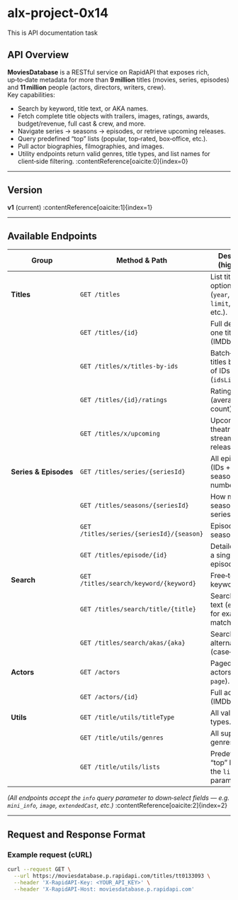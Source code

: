 # alx-project-0x14
This is API documentation task

## API Overview
**MoviesDatabase** is a RESTful service on RapidAPI that exposes rich, up‑to‑date metadata for more than **9 million** titles (movies, series, episodes) and **11 million** people (actors, directors, writers, crew).  
Key capabilities:

* Search by keyword, title text, or AKA names.  
* Fetch complete title objects with trailers, images, ratings, awards, budget/revenue, full cast & crew, and more.  
* Navigate series → seasons → episodes, or retrieve upcoming releases.  
* Query predefined “top” lists (popular, top‑rated, box‑office, etc.).  
* Pull actor biographies, filmographies, and images.  
* Utility endpoints return valid genres, title types, and list names for client‑side filtering. :contentReference[oaicite:0]{index=0}

---

## Version
**v1** (current) :contentReference[oaicite:1]{index=1}

---

## Available Endpoints

| Group                | Method & Path                                   | Description (high‑level) |
|----------------------|-------------------------------------------------|---------------------------|
| **Titles**           | `GET /titles`                                   | List titles with optional filters (`year`, `genre`, `limit`, `sort`, etc.). |
|                      | `GET /titles/{id}`                              | Full details for one title (IMDb ID). |
|                      | `GET /titles/x/titles-by-ids`                   | Batch‑fetch titles by an array of IDs (`idsList[]`). |
|                      | `GET /titles/{id}/ratings`                      | Ratings object (average + vote count). |
|                      | `GET /titles/x/upcoming`                        | Upcoming theatrical / streaming releases. |
| **Series & Episodes**| `GET /titles/series/{seriesId}`                 | All episodes (IDs + season/episode numbers). |
|                      | `GET /titles/seasons/{seriesId}`                | How many seasons a series has. |
|                      | `GET /titles/series/{seriesId}/{season}`        | Episodes in one season. |
|                      | `GET /titles/episode/{id}`                      | Detailed data for a single episode. |
| **Search**           | `GET /titles/search/keyword/{keyword}`          | Free‑text keyword search. |
|                      | `GET /titles/search/title/{title}`              | Search by title text (`exact=true` for exact match). |
|                      | `GET /titles/search/akas/{aka}`                 | Search by alternate title (case‑sensitive). |
| **Actors**           | `GET /actors`                                   | Paged list of actors (`limit`, `page`). |
|                      | `GET /actors/{id}`                              | Full actor profile (IMDb ID). |
| **Utils**            | `GET /title/utils/titleType`                    | All valid title types. |
|                      | `GET /title/utils/genres`                       | All supported genres. |
|                      | `GET /title/utils/lists`                        | Predefined “top” lists for the `list=` parameter. |

*(All endpoints accept the `info` query parameter to down‑select fields — e.g. `mini_info`, `image`, `extendedCast`, etc.)* :contentReference[oaicite:2]{index=2}

---

## Request and Response Format

### Example request (cURL)

```bash
curl --request GET \
  --url https://moviesdatabase.p.rapidapi.com/titles/tt0133093 \
  --header 'X-RapidAPI-Key: <YOUR_API_KEY>' \
  --header 'X-RapidAPI-Host: moviesdatabase.p.rapidapi.com'
